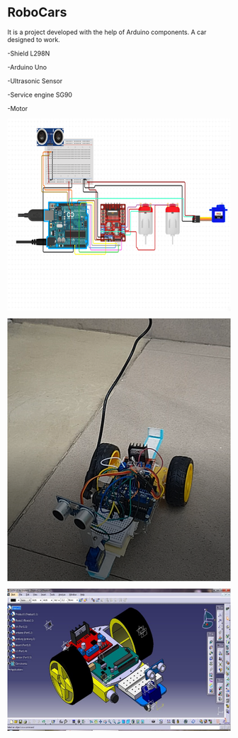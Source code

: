# RoboCars
It is a project developed with the help of Arduino components. A car designed to work.

-Shield L298N

-Arduino Uno

-Ultrasonic Sensor

-Service engine SG90

-Motor

![Image of Car](https://github.com/ArianaAnd/RoboCars/blob/master/Thinkercad%20Sketch.png)

![Image of Car](https://github.com/ArianaAnd/RoboCars/blob/master/Capture.PNG)

![Image of Car](https://github.com/ArianaAnd/RoboCars/blob/master/Picture2.jpg)
